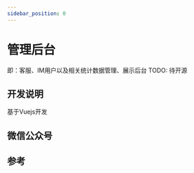 ```yaml
---
sidebar_position: 0
---
```


# 管理后台

即：客服、IM用户以及相关统计数据管理、展示后台
TODO: 待开源

## 开发说明

基于Vuejs开发

## 微信公众号

<!-- <img :src="$withBase('/image/qrcode_xiaperio_430.jpg')" style="width:250px;"/> -->

## 参考
